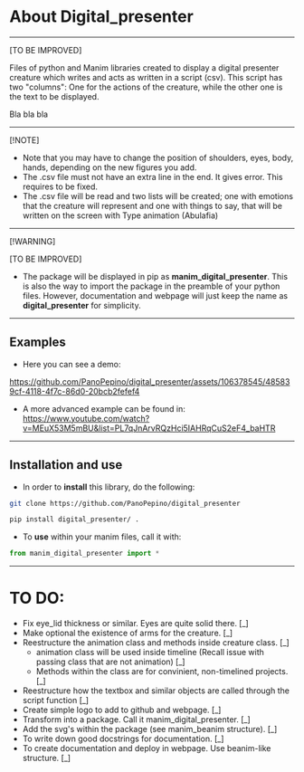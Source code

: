 # About Digital_presenter
---------------------------------------------------------------------

[TO BE IMPROVED]

Files of python and Manim libraries created to display a digital presenter creature which writes and acts as written in a script (csv). This script has two "columns": One for the actions of the creature, while the other one is the text to be displayed.

Bla bla bla

-----------------------------------------------------------------------

[!NOTE]
- Note that you may have to change the position of shoulders, eyes, body, hands, depending on the new figures you add.
- The .csv file must not have an extra line in the end. It gives error. This requires to be fixed.
- The .csv file will be read and two lists will be created; one with emotions that the creature will represent and one with things to say, that will be written on the screen with Type animation (Abulafia)

-----------------------------------------------------------------------

[!WARNING]

[TO BE IMPROVED]

- The package will be displayed in pip as **manim_digital_presenter**. This is also the way to import the package in the preamble of your python files. However, documentation and webpage will just keep the name as **digital_presenter** for simplicity.

-----------------------------------------------------------------------

## Examples

- Here you can see a demo:

https://github.com/PanoPepino/digital_presenter/assets/106378545/485839cf-4118-4f7c-86d0-20bcb2fefef4

- A more advanced example can be found in: https://www.youtube.com/watch?v=MEuX53M5mBU&list=PL7qJnArvRQzHci5IAHRqCuS2eF4_baHTR

-----------------------------------------------------------------------

## Installation and use

- In order to **install** this library, do the following:

```bash
git clone https://github.com/PanoPepino/digital_presenter

pip install digital_presenter/ .

```

- To **use** within your manim files, call it with:

```python
from manim_digital_presenter import *
```

-----------------------------------------------------------------------

# TO DO:

- Fix eye_lid thickness or similar. Eyes are quite solid there. [_]
- Make optional the existence of arms for the creature. [_]
- Reestructure the animation class and methods inside creature class. [_]
    - animation class will be used inside timeline (Recall issue with passing class that are not animation) [_]
    - Methods within the class are for convinient, non-timelined projects. [_]
- Reestructure how the textbox and similar objects are called through the script function [_]
- Create simple logo to add to github and webpage. [_]
- Transform into a package. Call it manim_digital_presenter. [_]
- Add the svg's within the package (see manim_beanim structure). [_]
- To write down good docstrings for documentation. [_]
- To create documentation and deploy in webpage. Use beanim-like structure. [_]


